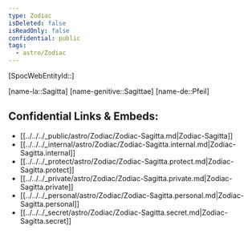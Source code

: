 ```yaml
---
type: Zodiac
isDeleted: false
isReadOnly: false
confidential: public
tags:
  - astro/Zodiac
---
```

[SpocWebEntityId::]



[name-la::Sagitta]
[name-genitive::Sagittae]
[name-de::Pfeil]


## Confidential Links & Embeds: 
- [[../../../_public/astro/Zodiac/Zodiac-Sagitta.md|Zodiac-Sagitta]] 
- [[../../../_internal/astro/Zodiac/Zodiac-Sagitta.internal.md|Zodiac-Sagitta.internal]] 
- [[../../../_protect/astro/Zodiac/Zodiac-Sagitta.protect.md|Zodiac-Sagitta.protect]] 
- [[../../../_private/astro/Zodiac/Zodiac-Sagitta.private.md|Zodiac-Sagitta.private]] 
- [[../../../_personal/astro/Zodiac/Zodiac-Sagitta.personal.md|Zodiac-Sagitta.personal]] 
- [[../../../_secret/astro/Zodiac/Zodiac-Sagitta.secret.md|Zodiac-Sagitta.secret]] 
